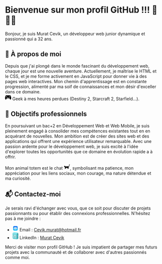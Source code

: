 
# Bienvenue sur mon profil GitHub !!! :vulcan_salute::vulcan_salute::vulcan_salute:

Bonjour, je suis Murat Cevik, un développeur web junior dynamique et passionné qui a 32 ans. 

## 📘 À propos de moi

Depuis que j'ai plongé dans le monde fascinant du développement web, chaque jour est une nouvelle aventure. Actuellement, je maîtrise le HTML et le CSS, et je me forme activement en JavaScript pour donner vie à des pages web interactives. Mon chemin d'apprentissage est en constante progression, alimenté par ma soif de connaissances et mon désir d'exceller dans ce domaine.
<br>![cover](https://github.com/Darkusum/Darkusum/blob/main/icons8-ps-controller-20.png) Geek à mes heures perdues (Destiny 2, Starcraft 2, Starfield...).

## 🎯 Objectifs professionnels

En poursuivant un bac+2 en Développement Web et Web Mobile, je suis pleinement engagé à consolider mes compétences existantes tout en en acquérant de nouvelles. Mon ambition est de créer des sites web et des applications qui offrent une expérience utilisateur remarquable. Avec une passion ardente pour le développement web, je suis excité à l'idée d'explorer toutes les opportunités que ce domaine en évolution rapide a à offrir.

Mon animal totem est le chat ![cover](https://github.com/Darkusum/Darkusum/blob/main/icons8-black-cat-20.png), symbolisant ma patience, mon appréciation pour les liens sociaux, mon courage, ma nature détendue et ma curiosité.

## 📬 Contactez-moi

Je serais ravi d'échanger avec vous, que ce soit pour discuter de projets passionnants ou pour établir des connexions professionnelles. N'hésitez pas à me joindre :

- ![cover](https://github.com/Darkusum/Darkusum/blob/main/icons8-mail-20.png) Email : [Cevik.murat@hotmail.fr](mailto:Cevik.murat@hotmail.fr)
- ![cover](https://github.com/Darkusum/Darkusum/blob/main/icons8-linkedin-20.png) LinkedIn : [Murat Cevik](www.linkedin.com/in/murat-cevik-205925289/)

Merci de visiter mon profil GitHub ! Je suis impatient de partager mes futurs projets avec la communauté et de collaborer avec d'autres passionnés comme moi.
